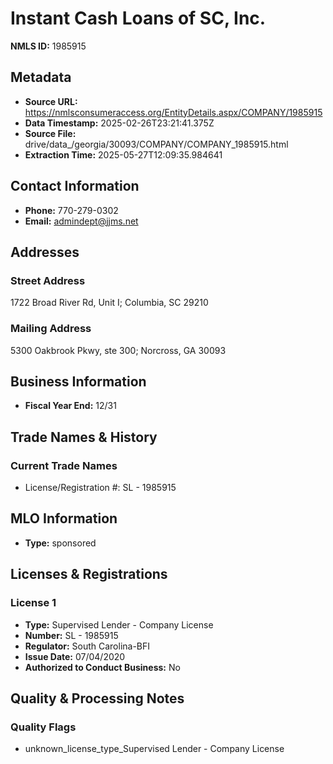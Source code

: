 # Instant Cash Loans of SC, Inc.

**NMLS ID:** 1985915

## Metadata
- **Source URL:** https://nmlsconsumeraccess.org/EntityDetails.aspx/COMPANY/1985915
- **Data Timestamp:** 2025-02-26T23:21:41.375Z
- **Source File:** drive/data_/georgia/30093/COMPANY/COMPANY_1985915.html
- **Extraction Time:** 2025-05-27T12:09:35.984641

## Contact Information
- **Phone:** 770-279-0302
- **Email:** admindept@jjms.net

## Addresses
### Street Address
1722 Broad River Rd, Unit I; Columbia, SC 29210

### Mailing Address
5300 Oakbrook Pkwy, ste 300; Norcross, GA 30093

## Business Information
- **Fiscal Year End:** 12/31

## Trade Names & History
### Current Trade Names
- License/Registration #: SL - 1985915

## MLO Information
- **Type:** sponsored

## Licenses & Registrations

### License 1
- **Type:** Supervised Lender - Company License
- **Number:** SL - 1985915
- **Regulator:** South Carolina-BFI
- **Issue Date:** 07/04/2020
- **Authorized to Conduct Business:** No

## Quality & Processing Notes
### Quality Flags
- unknown_license_type_Supervised Lender - Company License
